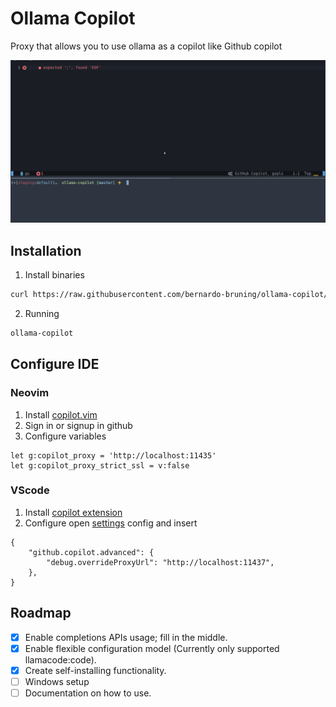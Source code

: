 # Ollama Copilot

Proxy that allows you to use ollama as a copilot like Github copilot

![Video presentation](presentation.gif)

## Installation

1. Install binaries
```bash
curl https://raw.githubusercontent.com/bernardo-bruning/ollama-copilot/master/scripts/install.sh | sh
```

2. Running
```bash
ollama-copilot
```

## Configure IDE

### Neovim

1. Install [copilot.vim](https://github.com/github/copilot.vim)
2. Sign in or signup in github
3. Configure variables
```
let g:copilot_proxy = 'http://localhost:11435'
let g:copilot_proxy_strict_ssl = v:false
```

### VScode
1. Install [copilot extension](https://marketplace.visualstudio.com/items?itemName=GitHub.copilot)
2. Configure open [settings](https://code.visualstudio.com/docs/getstarted/settings) config and insert
```
{
    "github.copilot.advanced": {
        "debug.overrideProxyUrl": "http://localhost:11437",
    },
}
```

## Roadmap

- [x] Enable completions APIs usage; fill in the middle.
- [x] Enable flexible configuration model (Currently only supported llamacode:code).
- [x] Create self-installing functionality.
- [ ] Windows setup
- [ ] Documentation on how to use.
